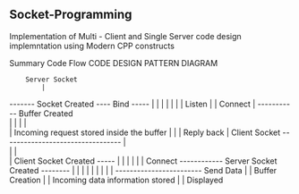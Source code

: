 ## Socket-Programming

Implementation of Multi - Client and Single Server code design implemntation using Modern CPP constructs

Summary Code Flow
CODE DESIGN PATTERN DIAGRAM
       
        Server Socket
            |
  ------- Socket Created  ---- Bind -----
   |                                  |
   |                                  |
   |                                  |
   |                               Listen
   |                                  |
Connect                               | ----------- Buffer Created  
   |                                                    |
   |                                                    |                                                
   |                                    Incoming request stored inside the buffer
   |                                                    |
   |                                                 Reply back
   |    Client Socket --------------------------------- |                           
   |         |  
   |     Client Socket Created -----
   |                            |
   |                            |
   |                            |
Connect ------------  Server Socket Created --------
   |                            |                  |
   |                            |                  |
   |                            |                  |
   ------------------------ Send Data              |
                                                   |
                                                Buffer Creation
                                                      |
                                                      |
                                        Incoming data information stored
                                                      |
                                                      |
                                                  Displayed